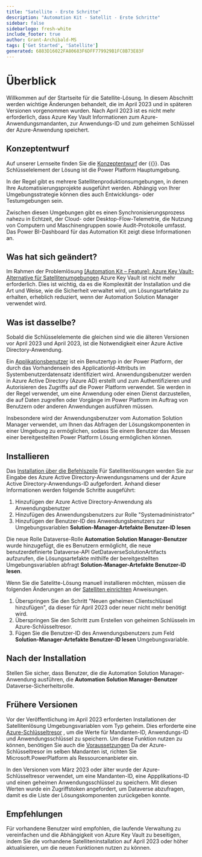 ```yaml
---
title: "Satellite - Erste Schritte"
description: "Automation Kit - Satellit - Erste Schritte"
sidebar: false
sidebarlogo: fresh-white
include_footer: true
author: Grant-Archibald-MS
tags: ['Get Started', 'Satellite']
generated: 6883D16022FA80683F6DFF779929B1FC8B73E83F
---
```


# Überblick

Willkommen auf der Startseite für die Satellite-Lösung. In diesem Abschnitt werden wichtige Änderungen behandelt, die im April 2023 und in späteren Versionen vorgenommen wurden. Nach April 2023 ist es nicht mehr erforderlich, dass Azure Key Vault Informationen zum Azure-Anwendungsmandanten, zur Anwendungs-ID und zum geheimen Schlüssel der Azure-Anwendung speichert.

## Konzeptentwurf

Auf unserer Lernseite finden Sie die [Konzeptentwurf](https://learn.microsoft.com/power-automate/guidance/automation-kit/overview/introduction#conceptual-design) der {{<product-name>}}. Das Schlüsselelement der Lösung ist die Power Platform Hauptumgebung.

In der Regel gibt es mehrere Satellitenproduktionsumgebungen, in denen Ihre Automatisierungsprojekte ausgeführt werden. Abhängig von Ihrer Umgebungsstrategie können dies auch Entwicklungs- oder Testumgebungen sein.

Zwischen diesen Umgebungen gibt es einen Synchronisierungsprozess nahezu in Echtzeit, der Cloud- oder Desktop-Flow-Telemetrie, die Nutzung von Computern und Maschinengruppen sowie Audit-Protokolle umfasst. Das Power BI-Dashboard für das Automation Kit zeigt diese Informationen an.

## Was hat sich geändert?

Im Rahmen der Problemlösung [[Automation Kit – Feature]: Azure Key Vault-Alternative für Satellitenumgebungen](https://github.com/microsoft/powercat-automation-kit/issues/84) Azure Key Vault ist nicht mehr erforderlich. Dies ist wichtig, da es die Komplexität der Installation und die Art und Weise, wie die Sicherheit verwaltet wird, um Lösungsartefakte zu erhalten, erheblich reduziert, wenn der Automation Solution Manager verwendet wird.

## Was ist dasselbe?

Sobald die Schlüsselelemente die gleichen sind wie die älteren Versionen vor April 2023 und April 2023, ist die Notwendigkeit einer Azure Active Directory-Anwendung.

Ein [Applikationsbenutzer](https://learn.microsoft.com/power-platform/admin/manage-application-users) ist ein Benutzertyp in der Power Platform, der durch das Vorhandensein des ApplicationId-Attributs im Systembenutzerdatensatz identifiziert wird. Anwendungsbenutzer werden in Azure Active Directory (Azure AD) erstellt und zum Authentifizieren und Autorisieren des Zugriffs auf die Power Platform verwendet. Sie werden in der Regel verwendet, um eine Anwendung oder einen Dienst darzustellen, die auf Daten zugreifen oder Vorgänge im Power Platform im Auftrag von Benutzern oder anderen Anwendungen ausführen müssen.

Insbesondere wird der Anwendungsbenutzer vom Automation Solution Manager verwendet, um Ihnen das Abfragen der Lösungskomponenten in einer Umgebung zu ermöglichen, sodass Sie einem Benutzer das Messen einer bereitgestellten Power Platform Lösung ermöglichen können.

## Installieren

Das [Installation über die Befehlszeile](/de/get-started/install) Für Satellitenlösungen werden Sie zur Eingabe des Azure Active Directory-Anwendungsnamens und der Azure Active Directory-Anwendungs-ID aufgefordert. Anhand dieser Informationen werden folgende Schritte ausgeführt:

1. Hinzufügen der Azure Active Directory-Anwendung als Anwendungsbenutzer
1. Hinzufügen des Anwendungsbenutzers zur Rolle "Systemadministrator"
1. Hinzufügen der Benutzer-ID des Anwendungsbenutzers zur Umgebungsvariablen **Solution-Manager-Artefakte Benutzer-ID lesen**

Die neue Rolle Dataverse-Rolle **Automation Solution Manager-Benutzer** wurde hinzugefügt, die es Benutzern ermöglicht, die neue benutzerdefinierte Dataverse-API GetDataverseSolutionArtifacts aufzurufen, die Lösungsartefakte mithilfe der bereitgestellten Umgebungsvariablen abfragt **Solution-Manager-Artefakte Benutzer-ID lesen**.

Wenn Sie die Satelitte-Lösung manuell installieren möchten, müssen die folgenden Änderungen an der [Satelliten einrichten](https://learn.microsoft.com/en-us/power-automate/guidance/automation-kit/setup/satellite) Anweisungen.

1. Überspringen Sie den Schritt "Neuen geheimen Clientschlüssel hinzufügen", da dieser für April 2023 oder neuer nicht mehr benötigt wird.
1. Überspringen Sie den Schritt zum Erstellen von geheimen Schlüsseln im Azure-Schlüsseltresor.
1. Fügen Sie die Benutzer-ID des Anwendungsbenutzers zum Feld **Solution-Manager-Artefakte Benutzer-ID lesen** Umgebungsvariable.

## Nach der Installation

Stellen Sie sicher, dass Benutzer, die die Automation Solution Manager-Anwendung ausführen, die **Automation Solution Manager-Benutzer** Dataverse-Sicherheitsrolle.

## Frühere Versionen

Vor der Veröffentlichung im April 2023 erforderten Installationen der Satellitenlösung Umgebungsvariablen vom Typ geheim. Dies erforderte eine [Azure-Schlüsseltresor](https://learn.microsoft.com/power-apps/maker/data-platform/environmentvariables#use-azure-key-vault-secrets-preview) , um die Werte für Mandanten-ID, Anwendungs-ID und Anwendungsschlüssel zu speichern. Um diese Funktion nutzen zu können, benötigen Sie auch die [Voraussetzungen](https://learn.microsoft.com/en-us/power-apps/maker/data-platform/environmentvariables#prerequisites) Da der Azure-Schlüsseltresor im selben Mandanten ist, richten Sie Microsoft.PowerPlatform als Ressourcenanbieter ein.

In den Versionen vom März 2023 oder älter wurde der Azure-Schlüsseltresor verwendet, um eine Mandanten-ID, eine Appplikations-ID und einen geheimen Anwendungsschlüssel zu speichern. Mit diesen Werten wurde ein Zugriffstoken angefordert, um Dataverse abzufragen, damit es die Liste der Lösungskomponenten zurückgeben konnte.

## Empfehlungen

Für vorhandene Benutzer wird empfohlen, die laufende Verwaltung zu vereinfachen und die Abhängigkeit von Azure Key Vault zu beseitigen, indem Sie die vorhandene Satelliteninstallation auf April 2023 oder höher aktualisieren, um die neuen Funktionen nutzen zu können.
